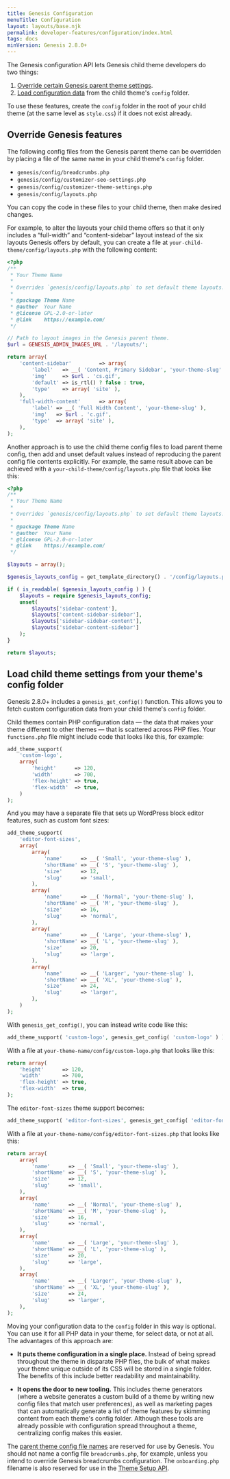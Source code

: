 ```yaml
---
title: Genesis Configuration
menuTitle: Configuration
layout: layouts/base.njk
permalink: developer-features/configuration/index.html
tags: docs
minVersion: Genesis 2.8.0+
---
```


The Genesis configuration API lets Genesis child theme developers do two&nbsp;things:

1. [Override certain Genesis parent theme settings](#override-genesis-features).
2. [Load configuration data](#load-child-theme-settings-from-your-theme's-config-folder) from the child theme's `config` folder.

<p class="notice-small">
To use these features, create the <code>config</code> folder in the root of your child theme (at the same level as <code>style.css</code>) if it does not exist already.
</p>

## Override Genesis features

The following config files from the Genesis parent theme can be overridden by placing a file of the same name in your child theme's `config` folder.

- `genesis/config/breadcrumbs.php`
- `genesis/config/customizer-seo-settings.php`
- `genesis/config/customizer-theme-settings.php`
- `genesis/config/layouts.php`

You can copy the code in these files to your child theme, then make desired changes.

For example, to alter the layouts your child theme offers so that it only includes a “full-width” and “content-sidebar” layout instead of the six layouts Genesis offers by default, you can create a file at `your-child-theme/config/layouts.php` with the following content:

```php
<?php
/**
 * Your Theme Name
 *
 * Overrides `genesis/config/layouts.php` to set default theme layouts.
 *
 * @package Theme Name
 * @author  Your Name
 * @license GPL-2.0-or-later
 * @link    https://example.com/
 */

// Path to layout images in the Genesis parent theme.
$url = GENESIS_ADMIN_IMAGES_URL . '/layouts/';

return array(
	'content-sidebar'         => array(
		'label'   => __( 'Content, Primary Sidebar', 'your-theme-slug' ),
		'img'     => $url . 'cs.gif',
		'default' => is_rtl() ? false : true,
		'type'    => array( 'site' ),
	),
	'full-width-content'      => array(
		'label' => __( 'Full Width Content', 'your-theme-slug' ),
		'img'   => $url . 'c.gif',
		'type'  => array( 'site' ),
	),
);
```

Another approach is to use the child theme config files to load parent theme config, then add and unset default values instead of reproducing the parent config file contents explicitly. For example, the same result above can be achieved with a `your-child-theme/config/layouts.php` file that looks like this:

```php
<?php
/**
 * Your Theme Name
 *
 * Overrides `genesis/config/layouts.php` to set default theme layouts.
 *
 * @package Theme Name
 * @author  Your Name
 * @license GPL-2.0-or-later
 * @link    https://example.com/
 */

$layouts = array();

$genesis_layouts_config = get_template_directory() . '/config/layouts.php';

if ( is_readable( $genesis_layouts_config ) ) {
	$layouts = require $genesis_layouts_config;
	unset(
		$layouts['sidebar-content'],
		$layouts['content-sidebar-sidebar'],
		$layouts['sidebar-sidebar-content'],
		$layouts['sidebar-content-sidebar']
	);
}

return $layouts;
```

## Load child theme settings from your theme's config folder

Genesis 2.8.0+ includes a `genesis_get_config()` function. This allows you to fetch custom configuration data from your child theme's `config` folder.

Child themes contain PHP configuration data — the data that makes your theme different to other themes — that is scattered across PHP files. Your `functions.php` file might include code that looks like this, for example:

```php
add_theme_support(
	'custom-logo',
	array(
		'height'      => 120,
		'width'       => 700,
		'flex-height' => true,
		'flex-width'  => true,
	)
);
```

And you may have a separate file that sets up WordPress block editor features, such as custom font sizes:

```php
add_theme_support(
	'editor-font-sizes',
	array(
		array(
			'name'      => __( 'Small', 'your-theme-slug' ),
			'shortName' => __( 'S', 'your-theme-slug' ),
			'size'      => 12,
			'slug'      => 'small',
		),
		array(
			'name'      => __( 'Normal', 'your-theme-slug' ),
			'shortName' => __( 'M', 'your-theme-slug' ),
			'size'      => 16,
			'slug'      => 'normal',
		),
		array(
			'name'      => __( 'Large', 'your-theme-slug' ),
			'shortName' => __( 'L', 'your-theme-slug' ),
			'size'      => 20,
			'slug'      => 'large',
		),
		array(
			'name'      => __( 'Larger', 'your-theme-slug' ),
			'shortName' => __( 'XL', 'your-theme-slug' ),
			'size'      => 24,
			'slug'      => 'larger',
		),
	)
);
```

With `genesis_get_config()`, you can instead write code like this:

```php
add_theme_support( 'custom-logo', genesis_get_config( 'custom-logo' ) );
```

With a file at `your-theme-name/config/custom-logo.php` that looks like this:

```php
return array(
	'height'      => 120,
	'width'       => 700,
	'flex-height' => true,
	'flex-width'  => true,
);
```

The `editor-font-sizes` theme support becomes:

```php
add_theme_support( 'editor-font-sizes', genesis_get_config( 'editor-font-sizes' ) );
```

With a file at `your-theme-name/config/editor-font-sizes.php` that looks like this:

```php
return array(
	array(
		'name'      => __( 'Small', 'your-theme-slug' ),
		'shortName' => __( 'S', 'your-theme-slug' ),
		'size'      => 12,
		'slug'      => 'small',
	),
	array(
		'name'      => __( 'Normal', 'your-theme-slug' ),
		'shortName' => __( 'M', 'your-theme-slug' ),
		'size'      => 16,
		'slug'      => 'normal',
	),
	array(
		'name'      => __( 'Large', 'your-theme-slug' ),
		'shortName' => __( 'L', 'your-theme-slug' ),
		'size'      => 20,
		'slug'      => 'large',
	),
	array(
		'name'      => __( 'Larger', 'your-theme-slug' ),
		'shortName' => __( 'XL', 'your-theme-slug' ),
		'size'      => 24,
		'slug'      => 'larger',
	),
);
```

Moving your configuration data to the `config` folder in this way is optional. You can use it for all PHP data in your theme, for select data, or not at all. The advantages of this approach are:

- **It puts theme configuration in a single place.** Instead of being spread throughout the theme in disparate PHP files, the bulk of what makes your theme unique outside of its CSS will be stored in a single folder. The benefits of this include better readability and maintainability.

- **It opens the door to new tooling.** This includes theme generators (where a website generates a custom build of a theme by writing new config files that match user preferences), as well as marketing pages that can automatically generate a list of theme features by skimming content from each theme's config folder. Although these tools are already possible with configuration spread throughout a theme, centralizing config makes this easier.

<p class="notice-small">
The <a href="#override-genesis-features">parent theme config file names</a> are reserved for use by Genesis. You should not name a config file <code>breadcrumbs.php</code>, for example, unless you intend to override Genesis breadcrumbs configuration. The <code>onboarding.php</code> filename is also reserved for use in the <a href="{{ '/theme-setup/' | url }}">Theme Setup API</a>.
</p>
